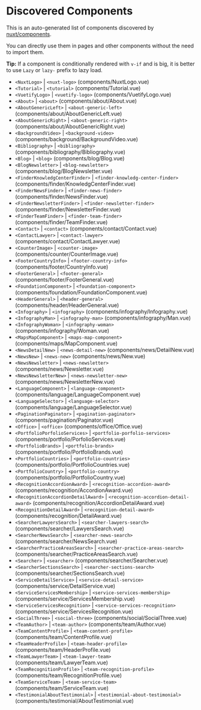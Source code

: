 # Discovered Components

This is an auto-generated list of components discovered by [nuxt/components](https://github.com/nuxt/components).

You can directly use them in pages and other components without the need to import them.

**Tip:** If a component is conditionally rendered with `v-if` and is big, it is better to use `Lazy` or `lazy-` prefix to lazy load.

- `<NuxtLogo>` | `<nuxt-logo>` (components/NuxtLogo.vue)
- `<Tutorial>` | `<tutorial>` (components/Tutorial.vue)
- `<VuetifyLogo>` | `<vuetify-logo>` (components/VuetifyLogo.vue)
- `<About>` | `<about>` (components/about/About.vue)
- `<AboutGenericLeft>` | `<about-generic-left>` (components/about/AboutGenericLeft.vue)
- `<AboutGenericRight>` | `<about-generic-right>` (components/about/AboutGenericRight.vue)
- `<BackgroundVideo>` | `<background-video>` (components/background/BackgroundVideo.vue)
- `<Bibliography>` | `<bibliography>` (components/bibliography/Bibliography.vue)
- `<Blog>` | `<blog>` (components/blog/Blog.vue)
- `<BlogNewsletter>` | `<blog-newsletter>` (components/blog/BlogNewsletter.vue)
- `<FinderKnowledgCenterFinder>` | `<finder-knowledg-center-finder>` (components/finder/KnowledgCenterFinder.vue)
- `<FinderNewsFinder>` | `<finder-news-finder>` (components/finder/NewsFinder.vue)
- `<FinderNewsletterFinder>` | `<finder-newsletter-finder>` (components/finder/NewsletterFinder.vue)
- `<FinderTeamFinder>` | `<finder-team-finder>` (components/finder/TeamFinder.vue)
- `<Contact>` | `<contact>` (components/contact/Contact.vue)
- `<ContactLawyer>` | `<contact-lawyer>` (components/contact/ContactLawyer.vue)
- `<CounterImage>` | `<counter-image>` (components/counter/CounterImage.vue)
- `<FooterCountryInfo>` | `<footer-country-info>` (components/footer/CountryInfo.vue)
- `<FooterGeneral>` | `<footer-general>` (components/footer/FooterGeneral.vue)
- `<FoundationComponent>` | `<foundation-component>` (components/foundation/FoundationComponent.vue)
- `<HeaderGeneral>` | `<header-general>` (components/header/HeaderGeneral.vue)
- `<Infography>` | `<infography>` (components/infography/Infography.vue)
- `<InfographyMan>` | `<infography-man>` (components/infography/Man.vue)
- `<InfographyWoman>` | `<infography-woman>` (components/infography/Woman.vue)
- `<MapsMapComponent>` | `<maps-map-component>` (components/maps/MapComponent.vue)
- `<NewsDetailNew>` | `<news-detail-new>` (components/news/DetailNew.vue)
- `<NewsNew>` | `<news-new>` (components/news/New.vue)
- `<NewsNewsletter>` | `<news-newsletter>` (components/news/Newsletter.vue)
- `<NewsNewsletterNew>` | `<news-newsletter-new>` (components/news/NewsletterNew.vue)
- `<LanguageComponent>` | `<language-component>` (components/language/LanguageComponent.vue)
- `<LanguageSelector>` | `<language-selector>` (components/language/LanguageSelector.vue)
- `<PaginationPaginator>` | `<pagination-paginator>` (components/pagination/Paginator.vue)
- `<Office>` | `<office>` (components/office/Office.vue)
- `<PortfolioPorfolioServices>` | `<portfolio-porfolio-services>` (components/portfolio/PorfolioServices.vue)
- `<PortfolioBrands>` | `<portfolio-brands>` (components/portfolio/PortfolioBrands.vue)
- `<PortfolioCountries>` | `<portfolio-countries>` (components/portfolio/PortfolioCountries.vue)
- `<PortfolioCountry>` | `<portfolio-country>` (components/portfolio/PortfolioCountry.vue)
- `<RecognitionAccordionAward>` | `<recognition-accordion-award>` (components/recognition/AccordionAward.vue)
- `<RecognitionAccordionDetailAward>` | `<recognition-accordion-detail-award>` (components/recognition/AccordionDetailAward.vue)
- `<RecognitionDetailAward>` | `<recognition-detail-award>` (components/recognition/DetailAward.vue)
- `<SearcherLawyersSearch>` | `<searcher-lawyers-search>` (components/searcher/LawyersSearch.vue)
- `<SearcherNewsSearch>` | `<searcher-news-search>` (components/searcher/NewsSearch.vue)
- `<SearcherPracticeAreasSearch>` | `<searcher-practice-areas-search>` (components/searcher/PracticeAreasSearch.vue)
- `<Searcher>` | `<searcher>` (components/searcher/Searcher.vue)
- `<SearcherSectionsSearch>` | `<searcher-sections-search>` (components/searcher/SectionsSearch.vue)
- `<ServiceDetailService>` | `<service-detail-service>` (components/service/DetailService.vue)
- `<ServiceServicesMembership>` | `<service-services-membership>` (components/service/ServicesMembership.vue)
- `<ServiceServicesRecognition>` | `<service-services-recognition>` (components/service/ServicesRecognition.vue)
- `<SocialThree>` | `<social-three>` (components/social/SocialThree.vue)
- `<TeamAuthor>` | `<team-author>` (components/team/Author.vue)
- `<TeamContentProfile>` | `<team-content-profile>` (components/team/ContentProfile.vue)
- `<TeamHeaderProfile>` | `<team-header-profile>` (components/team/HeaderProfile.vue)
- `<TeamLawyerTeam>` | `<team-lawyer-team>` (components/team/LawyerTeam.vue)
- `<TeamRecognitionProfile>` | `<team-recognition-profile>` (components/team/RecognitionProfile.vue)
- `<TeamServiceTeam>` | `<team-service-team>` (components/team/ServiceTeam.vue)
- `<TestimonialAboutTestimonial>` | `<testimonial-about-testimonial>` (components/testimonial/AboutTestimonial.vue)
